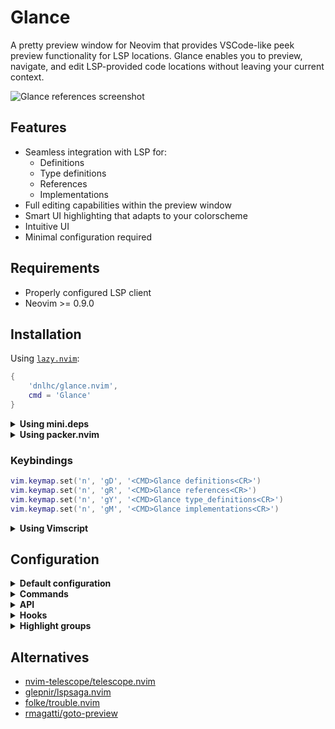 # Glance

A pretty preview window for Neovim that provides VSCode-like peek preview functionality for LSP locations. Glance enables you to preview, navigate, and edit LSP-provided code locations without leaving your current context.

![Glance references screenshot](https://i.imgur.com/ChfG1al.png)

## Features

- Seamless integration with LSP for:
  - Definitions
  - Type definitions
  - References
  - Implementations
- Full editing capabilities within the preview window
- Smart UI highlighting that adapts to your colorscheme
- Intuitive UI
- Minimal configuration required

## Requirements

- Properly configured LSP client
- Neovim >= 0.9.0

## Installation

Using [`lazy.nvim`](https://github.com/folke/lazy.nvim):

```lua
{
    'dnlhc/glance.nvim',
    cmd = 'Glance'
}
```

<details>
<summary><strong>Using mini.deps</strong></summary>
  
```lua
MiniDeps.add({
  source = 'dnlhc/glance.nvim',
})
```

</details>

<details>
<summary><strong>Using packer.nvim</strong></summary>
  
```lua
use({
  'dnlhc/glance.nvim',
  cmd = 'Glance'
})
```

</details>

### Keybindings

```lua
vim.keymap.set('n', 'gD', '<CMD>Glance definitions<CR>')
vim.keymap.set('n', 'gR', '<CMD>Glance references<CR>')
vim.keymap.set('n', 'gY', '<CMD>Glance type_definitions<CR>')
vim.keymap.set('n', 'gM', '<CMD>Glance implementations<CR>')
```

<details>
<summary><strong>Using Vimscript</strong></summary>

```vim
nnoremap gR <CMD>Glance references<CR>
nnoremap gD <CMD>Glance definitions<CR>
nnoremap gY <CMD>Glance type_definitions<CR>
nnoremap gM <CMD>Glance implementations<CR>
```

</details>

## Configuration

<details>
<summary><strong>Default configuration</strong></summary>
The following is the default configuration:

```lua
-- Lua configuration
local glance = require('glance')
local actions = glance.actions

glance.setup({
  height = 18, -- Height of the window
  zindex = 45,

  -- When enabled, adds virtual lines behind the preview window to maintain context in the parent window
  -- Requires Neovim >= 0.10.0
  preserve_win_context = true,

  -- Controls whether the preview window is "embedded" within your parent window or floating
  -- above all windows.
  detached = function(winid)
    -- Automatically detach when parent window width < 100 columns
    return vim.api.nvim_win_get_width(winid) < 100
  end,
  -- Or use a fixed setting: detached = true,

  preview_win_opts = { -- Configure preview window options
    cursorline = true,
    number = true,
    wrap = true,
  },

  border = {
    enable = false, -- Show window borders. Only horizontal borders allowed
    top_char = '―',
    bottom_char = '―',
  },

  list = {
    position = 'right', -- Position of the list window 'left'|'right'
    width = 0.33, -- Width as percentage (0.1 to 0.5)
  },

  theme = {
    enable = true, -- Generate colors based on current colorscheme
    mode = 'auto', -- 'brighten'|'darken'|'auto', 'auto' will set mode based on the brightness of your colorscheme
  },

  mappings = {
    list = {
      ['j'] = actions.next, -- Next item
      ['k'] = actions.previous, -- Previous item
      ['<Down>'] = actions.next,
      ['<Up>'] = actions.previous,
      ['<Tab>'] = actions.next_location, -- Next location (skips groups, cycles)
      ['<S-Tab>'] = actions.previous_location, -- Previous location (skips groups, cycles)
      ['<C-u>'] = actions.preview_scroll_win(5), -- Scroll up the preview window
      ['<C-d>'] = actions.preview_scroll_win(-5), -- Scroll down the preview window
      ['v'] = actions.jump_vsplit, -- Open location in vertical split
      ['s'] = actions.jump_split, -- Open location in horizontal split
      ['t'] = actions.jump_tab, -- Open in new tab
      ['<CR>'] = actions.jump, -- Jump to location
      ['o'] = actions.jump,
      ['l'] = actions.open_fold,
      ['h'] = actions.close_fold,
      ['<leader>l'] = actions.enter_win('preview'), -- Focus preview window
      ['q'] = actions.close, -- Closes Glance window
      ['Q'] = actions.close,
      ['<Esc>'] = actions.close,
      ['<C-q>'] = actions.quickfix, -- Send all locations to quickfix list
      -- ['<Esc>'] = false -- Disable a mapping
    },

    preview = {
      ['Q'] = actions.close,
      ['<Tab>'] = actions.next_location, -- Next location (skips groups, cycles)
      ['<S-Tab>'] = actions.previous_location, -- Previous location (skips groups, cycles)
      ['<leader>l'] = actions.enter_win('list'), -- Focus list window
    },
  },

  hooks = {}, -- Described in Hooks section

  folds = {
    fold_closed = '',
    fold_open = '',
    folded = true, -- Automatically fold list on startup
  },

  indent_lines = {
    enable = true, -- Show indent guidelines
    icon = '│',
  },

  winbar = {
    enable = true, -- Enable winbar for the preview (requires neovim-0.8+)
  },

  use_trouble_qf = false -- Quickfix action will open trouble.nvim instead of built-in quickfix list
})
```

</details>

<details>
<summary><strong>Commands</strong></summary>

- `:Glance references` Show references of the word under the cursor from the LSP server
- `:Glance definitions` Show definitions of the word under the cursor from the LSP server
- `:Glance type_definitions` Show type definitions of the word under the cursor from the LSP server
- `:Glance implementations` Show implementations of the word under the cursor from the LSP server
- `:Glance resume` Resume previously closed session
</details>

<details>
<summary><strong>API</strong></summary>
  
### Actions
Glance provides built-in actions accessed through `require('glance').actions`.
These are used in the mappings.

```lua
local actions = require('glance').actions
```

#### Window Control

```lua
---Opens Glance with specified method, can recieve optional table with hooks
---@param method GlanceMethod
---@param opts? { hooks: GlanceHooks }
actions.open(method, opts)

---Closes the Glance window
actions.close

---Resumes last Glance session
actions.resume

---Enters specified window
---@param win "preview"|"list"
---@return fun() function callback to focus specified window
actions.enter_win(win)
```

#### Navigation

```lua
---Moves cursor to the next item in the list
actions.next

---Moves cursor to the previous item in the list
actions.previous

---Moves to next location (skips groups, cycles)
actions.next_location

---Moves to previous location (skips groups, cycles)
actions.previous_location
```

#### Jump Actions

```lua
 -- Jump to the selected location
 -- Example using a Vim command
 actions.jump({ cmd = 'vsplit' })

 -- Example using a callback function
 actions.jump({
   cmd = function(selected_item)
     vim.cmd('topleft split')
     -- Perform custom actions with the selected item
   end
 })

---Jumps to location in vertical split
actions.jump_vsplit

---Jumps to location in horizontal split
actions.jump_split

---Jumps to location in new tab
actions.jump_tab
```

#### Folding

```lua
---Toggles fold state
actions.toggle_fold

---Opens fold
actions.open_fold

---Closes fold
actions.close_fold
```

#### Other

```lua
---Scrolls preview window
---@param distance integer Number of lines to scroll (negative scrolls up, positive scrolls down)
---@return fun() function callback to scroll the preview window
actions.preview_scroll_win(distance)

---Sends locations to quickfix list
actions.quickfix

-- Check if Glance is currently open
require('glance').is_open()
```

#### Registering custom LSP methods

Glance supports extending its functionality by registering custom LSP methods that are not part of the standard LSP specification. This is particularly useful when working with language servers that provide additional capabilities through non-standard methods.

**Important**: Custom methods must be registered **before** calling the glance `setup`.

```lua
require('glance').register_method({
  method = 'volar/client/findFileReference', -- The LSP method name to be called
  name = 'vue_references',                   -- The command name (used as :Glance vue_references)
  label = 'References',                      -- Display name shown in the Glance UI
})
```

Once registered, you can use the custom method with the command `:Glance vue_references`. The command will trigger the LSP request using the specified custom method.

</details>

<details>
<summary><strong>Hooks</strong></summary>
Hooks allow you to customize Glance's behavior at specific points in its lifecycle. Define them in the setup configuration:

```lua
require('glance').setup({
    hooks = {
        -- your hooks here
    }
})
```

### `before_open`

Called after recieving results from LSP but before opening the preview window. Use this hook to modify the default opening behavior or modify results.

**Note**: This is a blocking hook - Glance won't open until you call the `open` callback.

Parameters:

- `results`: Table of LSP locations
- `open`: Callback to open Glance window
- `jump`: Callback to jump to a location
- `method`: String indicating the call type ('definitions', 'references', etc.)

```lua
hooks = {
  before_open = function(results, open, jump, method)
    open(results)
  end,
}
```

<details>
<summary><strong>More examples</strong></summary>

Skip Glance window and jump directly when there's only one result:

```lua
hooks = {
    before_open = function(results, open, jump, method)
        if #results == 1 then
            jump(results[1])
        else
            open(results)
        end
    end,
}
```

Skip Glance window for single results in current buffer only:

```lua
hooks = {
    before_open = function(results, open, jump, method)
        if #results == 1 then
            local uri = vim.uri_from_bufnr(0)
            local target_uri = results[1].uri or results[1].targetUri

            if target_uri == uri then
                jump(results[1])
            else
                open(results)
            end
        else
            open(results)
        end
    end,
}
```

</details>

### `before_close`

Called right before the Glance window closes.

### `after_close`

Called after the Glance window closes.

</details>

<details>
<summary><strong>Highlight groups</strong></summary>

- `GlancePreviewNormal`
- `GlancePreviewMatch`
- `GlancePreviewCursorLine`
- `GlancePreviewSignColumn`
- `GlancePreviewEndOfBuffer`
- `GlancePreviewLineNr`
- `GlancePreviewBorderBottom`
- `GlanceWinBarFilename`
- `GlanceWinBarFilepath`
- `GlanceWinBarTitle`
- `GlanceListNormal`
- `GlanceListFilename`
- `GlanceListFilepath`
- `GlanceListCount`
- `GlanceListMatch`
- `GlanceListCursorLine`
- `GlanceListEndOfBuffer`
- `GlanceListBorderBottom`
- `GlanceFoldIcon`
- `GlanceIndent`
- `GlanceBorderTop`

</details>

## Alternatives

- [nvim-telescope/telescope.nvim](https://github.com/nvim-telescope/telescope.nvim)
- [glepnir/lspsaga.nvim](https://github.com/glepnir/lspsaga.nvim)
- [folke/trouble.nvim](https://github.com/folke/trouble.nvim)
- [rmagatti/goto-preview](https://github.com/rmagatti/goto-preview)
